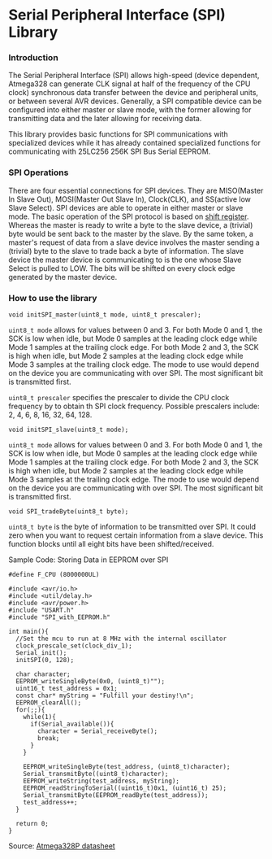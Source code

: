 # Serial Peripheral Interface (SPI) Library

### Introduction
The Serial Peripheral Interface (SPI) allows high-speed (device dependent, Atmega328 can generate CLK signal at half of the frequency of the CPU clock) synchronous data transfer between the device and peripheral units, or between several AVR devices. Generally, a SPI compatible device can be configured into either master or slave mode, with the former allowing for transmitting data and the later allowing for receiving data.

This library provides basic functions for SPI communications with specialized devices while it has already contained specialized functions for communicating with 25LC256 256K SPI Bus Serial EEPROM.

### SPI Operations
There are four essential connections for SPI devices. They are MISO(Master In Slave Out), MOSI(Master Out Slave In), Clock(CLK), and SS(active low Slave Select). SPI devices are able to operate in either master or slave mode. The basic operation of the SPI protocol is based on [shift register](). Whereas the master is ready to write a byte to the slave device, a (trivial) byte would be sent back to the master by the slave. By the same token, a master's request of data from a slave device involves the master sending a (trivial) byte to the slave to trade back a byte of information. The slave device the master device is communicating to is the one whose Slave Select is pulled to LOW. The bits will be shifted on every clock edge generated by the master device.

### How to use the library
```
void initSPI_master(uint8_t mode, uint8_t prescaler);
```
`uint8_t mode` allows for values between 0 and 3. For both Mode 0 and 1, the SCK is low when idle, but Mode 0 samples at the leading clock edge while Mode 1 samples at the trailing clock edge. For both Mode 2 and 3, the SCK is high when idle, but Mode 2 samples at the leading clock edge while Mode 3 samples at the trailing clock edge. The mode to use would depend on the device you are communicating with over SPI. The most significant bit is transmitted first.

`uint8_t prescaler` specifies the prescaler to divide the CPU clock frequency by to obtain th SPI clock frequency. Possible prescalers include: 2, 4, 6, 8, 16, 32, 64, 128.

```
void initSPI_slave(uint8_t mode);
```
`uint8_t mode` allows for values between 0 and 3. For both Mode 0 and 1, the SCK is low when idle, but Mode 0 samples at the leading clock edge while Mode 1 samples at the trailing clock edge. For both Mode 2 and 3, the SCK is high when idle, but Mode 2 samples at the leading clock edge while Mode 3 samples at the trailing clock edge. The mode to use would depend on the device you are communicating with over SPI. The most significant bit is transmitted first.


```
void SPI_tradeByte(uint8_t byte);
```
`uint8_t byte` is the byte of information to be transmitted over SPI. It could zero when you want to request certain information from a slave device. This function blocks until all eight bits have been shifted/received.

Sample Code: Storing Data in EEPROM over SPI
```
#define F_CPU (8000000UL)

#include <avr/io.h>
#include <util/delay.h>
#include <avr/power.h>
#include "USART.h"
#include "SPI_with_EEPROM.h"

int main(){
  //Set the mcu to run at 8 MHz with the internal oscillator
  clock_prescale_set(clock_div_1);
  Serial_init();
  initSPI(0, 128);

  char character;
  EEPROM_writeSingleByte(0x0, (uint8_t)"");
  uint16_t test_address = 0x1;
  const char* myString = "Fulfill your destiny!\n";
  EEPROM_clearAll();
  for(;;){
    while(1){
      if(Serial_available()){
        character = Serial_receiveByte();
        break;
      }
    }

    EEPROM_writeSingleByte(test_address, (uint8_t)character);
    Serial_transmitByte((uint8_t)character);
    EEPROM_writeString(test_address, myString);
    EEPROM_readStringToSerial((uint16_t)0x1, (uint16_t) 25);
    Serial_transmitByte(EEPROM_readByte(test_address));
    test_address++;
  }

  return 0;
}
```

Source: [Atmega328P datasheet](http://ww1.microchip.com/downloads/en/DeviceDoc/ATmega328_P%20AVR%20MCU%20with%20picoPower%20Technology%20Data%20Sheet%2040001984A.pdf)
